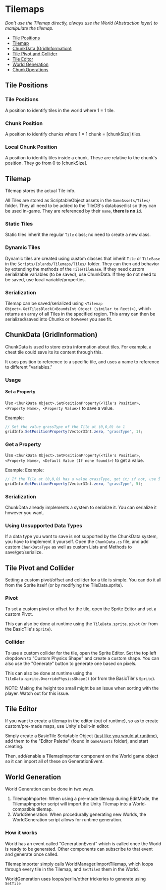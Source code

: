 # Tilemaps

*Don't use the Tilemap directly, always use the World (Abstraction layer) to manipulate the tilemap.*

- [Tile Positions](#Tile-Positions)
- [Tilemap](#Tilemap)
- [ChunkData (GridInformation)](#ChunkData-GridInformation)
- [Tile Pivot and Collider](#Tile-Pivot-and-Collider)
- [Tile Editor](#Tile-Editor)
- [World Generation](#World-Generation)
- [ChunkOperations](ChunkOperations)

## Tile Positions

### Tile Positions
A position to identify tiles in the world where 1 = 1 tile.

### Chunk Position
A position to identify chunks where 1 = 1 chunk = [chunkSize] tiles.

### Local Chunk Position
A position to identify tiles inside a chunk. These are relative to the chunk's position. They go from 0 to [chunkSize].

## Tilemap

Tilemap stores the actual Tile info. 

All Tiles are stored as ScriptableObject assets in the `GameAssets/Tiles/` folder.
They all need to be added to the TileDB's database/list so they can be used in-game.
They are referenced by their `name`, **there is no `id`**.

### Static Tiles

Static tiles inherit the regular `Tile` class; no need to create a new class.

### Dynamic Tiles

Dynamic tiles are created using custom classes that inherit `Tile` or `TileBase` in the `Scripts/Islands/Tilemaps/Tiles/` folder.
They can then add behavior by extending the methods of the `Tile`/`TileBase`.
If they need custom serializable variables (to be saved), use ChunkData. If they do not need to be saved, use local variable/properties.

### Serialization

Tilemap can be saved/serialized using `<Tilemap Object>.GetTilesBlock(<BoundsInt Object (similar to Rect)>)`, which returns an array of all Tiles in the specified region.
This array can then be serialized/saved into Chunks or however you see fit.

## ChunkData (GridInformation)

ChunkData is used to store extra information about tiles.
For example, a chest tile could save its its content through this. 

It uses position to reference to a specific tile, and uses a name to reference to different "variables."

### Usage

#### Set a Property

Use `<ChunkData Object>.SetPositionProperty(<Tile's Position>, <Property Name>, <Property Value>)` to save a value.

Example:
```cs
// Set the value grassType of the Tile at (0,0,0) to 1
gridInfo.SetPositionProperty(Vector3Int.zero, "grassType", 1);
```

### Get a Property

Use `<ChunkData Object>.SetPositionProperty(<Tile's Position>, <Property Name>, <Default Value (If none found)>)` to get a value.

Example:
Example:
```cs
// If the Tile at (0,0,0) has a value grassType, get it; if not, use 5
gridInfo.GetPositionProperty(Vector3Int.zero, "grassType", 5);
```

### Serialization

ChunkData already implements a system to serialize it. You can serialize it however you want.

### Using Unsupported Data Types

If a data type you want to save is not supported by the ChunkData system, you have to implement it yourself.
Open the `ChunkData.cs` file, and add custom `ChunkDataType` as well as custom Lists and Methods to save/get/serialize.


## Tile Pivot and Collider

Setting a custom pivot/offset and collider for a tile is simple. You can do it all from the Sprite itself (or by modifying the TileData.sprite).

### Pivot

To set a custom pivot or offset for the tile, open the Sprite Editor and set a custom Pivot.

This can also be done at runtime using the `TileData.sprite.pivot` (or from the BasicTile's `Sprite`).

### Collider

To use a custom collider for the tile, open the Sprite Editor. 
Set the top left dropdown to "Custom Physics Shape" and create a custom shape.
You can also use the "Generate" button to generate one based on pixels.

This can also be done at runtime using the `TileData.sprite.OverridePhysicsShape()` (or from the BasicTile's `Sprite`).

NOTE: Making the height too small might be an issue when sorting with the player. Watch out for this issue.

## Tile Editor

If you want to create a tilemap in the editor (out of runtime), so as to create custom/pre-made maps, use Unity's built-in editor.

Simply create a BasicTile Scriptable Object ([just like you would at runtime](#Tilemap)), add them to the "Editor Palette" (found in `GameAssets` folder), and start creating.
 
Then, add/enable a TilemapImporter component on the World game object so it can import all of these on GenerationEvent.

## World Generation

World Generation can be done in two ways. 

1. TilemapImporter: When using a pre-made tilemap during EditMode, the TilemapImporter script will import the Unity Tilemap into a World-compatible tilemap.
2. WorldGeneration: When procedurally generating new Worlds, the WorldGeneration script allows for runtime generation.

### How it works
World has an event called "GenerationEvent" which is called once the World is ready to be generated. Other components can subscribe to that event and generate once called.

TilemapImporter simply calls WorldManager.ImportTilemap, which loops through every tile in the Tilemap, and `SetTile`s them in the World.

WorldGeneration uses loops/perlin/other trickeries to generate using `SetTile`